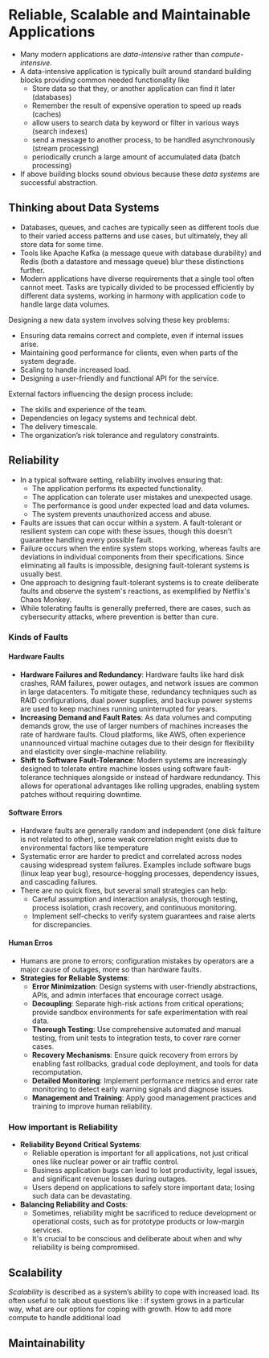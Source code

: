 # Reliable, Scalable and Maintainable Applications

- Many modern applications are *data-intensive* rather than *compute-intensive*.
- A data-intensive application is typically built around standard building blocks providing common needed functionality like
    - Store data so that they, or another application can find it later (databases)
    - Remember the result of expensive operation to speed up reads (caches)
    - allow users to search data by keyword or filter in various ways (search indexes)
    - send a message to another process, to be handled asynchronously (stream processing)
    - periodically crunch a large amount of accumulated data (batch processing)
- If above building blocks sound obvious because these *data systems* are successful abstraction.

## Thinking about Data Systems

- Databases, queues, and caches are typically seen as different tools due to their varied access patterns and use cases, but ultimately, they all store data for some time.
- Tools like Apache Kafka (a message queue with database durability) and Redis (both a datastore and message queue) blur these distinctions further.
- Modern applications have diverse requirements that a single tool often cannot meet. Tasks are typically divided to be processed efficiently by different data systems, working in harmony with application code to handle large data volumes.

Designing a new data system involves solving these key problems:

- Ensuring data remains correct and complete, even if internal issues arise.
- Maintaining good performance for clients, even when parts of the system degrade.
- Scaling to handle increased load.
- Designing a user-friendly and functional API for the service.

External factors influencing the design process include:

- The skills and experience of the team.
- Dependencies on legacy systems and technical debt.
- The delivery timescale.
- The organization’s risk tolerance and regulatory constraints.

## Reliability

- In a typical software setting, reliability involves ensuring that:
    - The application performs its expected functionality.
    - The application can tolerate user mistakes and unexpected usage.
    - The performance is good under expected load and data volumes.
    - The system prevents unauthorized access and abuse.
- Faults are issues that can occur within a system. A fault-tolerant or resilient system can cope with these issues, though this doesn't guarantee handling every possible fault.
- Failure occurs when the entire system stops working, whereas faults are deviations in individual components from their specifications. Since eliminating all faults is impossible, designing fault-tolerant systems is usually best.
- One approach to designing fault-tolerant systems is to create deliberate faults and observe the system's reactions, as exemplified by Netflix's Chaos Monkey.
- While tolerating faults is generally preferred, there are cases, such as cybersecurity attacks, where prevention is better than cure.

### Kinds of Faults

#### Hardware Faults

- **Hardware Failures and Redundancy**: Hardware faults like hard disk crashes, RAM failures, power outages, and network issues are common in large datacenters. To mitigate these, redundancy techniques such as RAID configurations, dual power supplies, and backup power systems are used to keep machines running uninterrupted for years.
- **Increasing Demand and Fault Rates**: As data volumes and computing demands grow, the use of larger numbers of machines increases the rate of hardware faults. Cloud platforms, like AWS, often experience unannounced virtual machine outages due to their design for flexibility and elasticity over single-machine reliability.
- **Shift to Software Fault-Tolerance**: Modern systems are increasingly designed to tolerate entire machine losses using software fault-tolerance techniques alongside or instead of hardware redundancy. This allows for operational advantages like rolling upgrades, enabling system patches without requiring downtime.

#### Software Errors

- Hardware faults are generally random and independent (one disk failture is not related to other), some weak correlation might exists due to environmental factors like temperature
- Systematic error are harder to predict and correlated across nodes causing widespread system failures. Examples include software bugs (linux leap year bug), resource-hogging processes, dependency issues, and cascading failures.
- There are no quick fixes, but several small strategies can help:
    - Careful assumption and interaction analysis, thorough testing, process isolation, crash recovery, and continuous monitoring.
    - Implement self-checks to verify system guarantees and raise alerts for discrepancies.

#### Human Erros

- Humans are prone to errors; configuration mistakes by operators are a major cause of outages, more so than hardware faults.
- **Strategies for Reliable Systems**:
    - **Error Minimization**: Design systems with user-friendly abstractions, APIs, and admin interfaces that encourage correct usage.
    - **Decoupling**: Separate high-risk actions from critical operations; provide sandbox environments for safe experimentation with real data.
    - **Thorough Testing**: Use comprehensive automated and manual testing, from unit tests to integration tests, to cover rare corner cases.
    - **Recovery Mechanisms**: Ensure quick recovery from errors by enabling fast rollbacks, gradual code deployment, and tools for data recomputation.
    - **Detailed Monitoring**: Implement performance metrics and error rate monitoring to detect early warning signals and diagnose issues.
    - **Management and Training**: Apply good management practices and training to improve human reliability.

### How important is Reliability

- **Reliability Beyond Critical Systems**:
    - Reliable operation is important for all applications, not just critical ones like nuclear power or air traffic control.
    - Business application bugs can lead to lost productivity, legal issues, and significant revenue losses during outages.
    - Users depend on applications to safely store important data; losing such data can be devastating.
- **Balancing Reliability and Costs**:
    - Sometimes, reliability might be sacrificed to reduce development or operational costs, such as for prototype products or low-margin services.
    - It's crucial to be conscious and deliberate about when and why reliability is being compromised.

## Scalability

*Scalability* is described as a system’s ability to cope with increased load. Its often useful to talk about questions like : if system grows in a particular way, what are our options for coping with growth. How to add more compute to handle additional load

## Maintainability